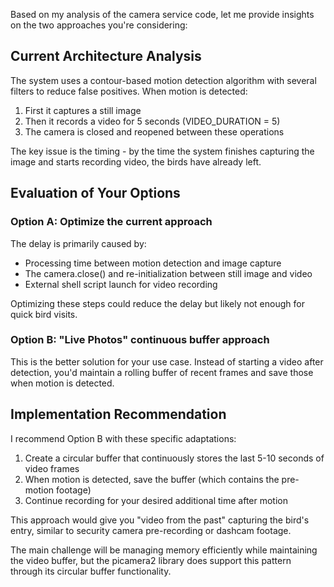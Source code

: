 Based on my analysis of the camera service code, let me provide insights on the two approaches you're considering:

## Current Architecture Analysis

The system uses a contour-based motion detection algorithm with several filters to reduce false positives. When motion is detected:
1. First it captures a still image
2. Then it records a video for 5 seconds (VIDEO_DURATION = 5)
3. The camera is closed and reopened between these operations

The key issue is the timing - by the time the system finishes capturing the image and starts recording video, the birds have already left.

## Evaluation of Your Options

### Option A: Optimize the current approach
The delay is primarily caused by:
- Processing time between motion detection and image capture
- The camera.close() and re-initialization between still image and video
- External shell script launch for video recording

Optimizing these steps could reduce the delay but likely not enough for quick bird visits.

### Option B: "Live Photos" continuous buffer approach
This is the better solution for your use case. Instead of starting a video after detection, you'd maintain a rolling buffer of recent frames and save those when motion is detected.

## Implementation Recommendation

I recommend Option B with these specific adaptations:

1. Create a circular buffer that continuously stores the last 5-10 seconds of video frames
2. When motion is detected, save the buffer (which contains the pre-motion footage)
3. Continue recording for your desired additional time after motion

This approach would give you "video from the past" capturing the bird's entry, similar to security camera pre-recording or dashcam footage.

The main challenge will be managing memory efficiently while maintaining the video buffer, but the picamera2 library does support this pattern through its circular buffer functionality.
